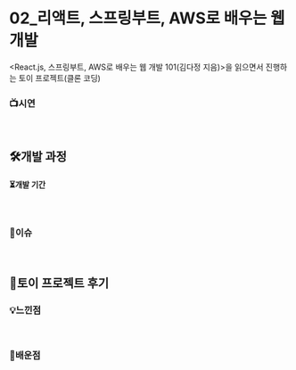 # 02_리액트, 스프링부트, AWS로 배우는 웹 개발

<React.js, 스프링부트, AWS로 배우는 웹 개발 101(김다정 지음)>을 읽으면서 진행하는 토이 프로젝트(클론 코딩)

### 📺시연

<br>

## 🛠개발 과정

#### ⏳개발 기간

<br>

### 🧨이슈

<br>

## 🤔토이 프로젝트 후기

### 💡느낀점

<br>

### 🧠배운점

<br>